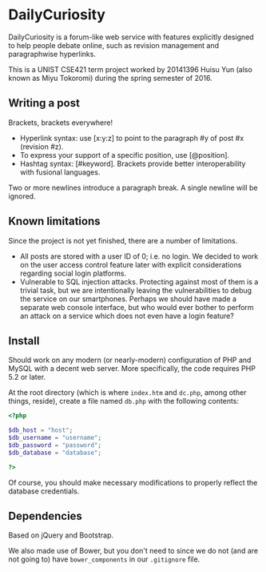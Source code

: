 # DailyCuriosity

DailyCuriosity is a forum-like web service with features explicitly designed to help people debate online, such as revision management and paragraphwise hyperlinks.

This is a UNIST CSE421 term project worked by 20141396 Huisu Yun (also known as Miyu Tokoromi) during the spring semester of 2016.

## Writing a post

Brackets, brackets everywhere!

* Hyperlink syntax: use \[x:y:z\] to point to the paragraph #y of post #x (revision #z).
* To express your support of a specific position, use \[@position\].
* Hashtag syntax: \[#keyword\]. Brackets provide better interoperability with fusional languages.

Two or more newlines introduce a paragraph break. A single newline will be ignored.

## Known limitations

Since the project is not yet finished, there are a number of limitations.

* All posts are stored with a user ID of 0; i.e. no login. We decided to work on the user access control feature later with explicit considerations regarding social login platforms.
* Vulnerable to SQL injection attacks. Protecting against most of them is a trivial task, but we are intentionally leaving the vulnerabilities to debug the service on our smartphones. Perhaps we should have made a separate web console interface, but who would ever bother to perform an attack on a service which does not even have a login feature?

## Install

Should work on any modern (or nearly-modern) configuration of PHP and MySQL with a decent web server. More specifically, the code requires PHP 5.2 or later.

At the root directory (which is where ```index.htm``` and ```dc.php```, among other things, reside), create a file named ```db.php``` with the following contents:

```php
<?php

$db_host = "host";
$db_username = "username";
$db_password = "password";
$db_database = "database";

?>
```

Of course, you should make necessary modifications to properly reflect the database credentials.

## Dependencies

Based on jQuery and Bootstrap.

We also made use of Bower, but you don't need to since we do not (and are not going to) have ```bower_components``` in our ```.gitignore``` file.
